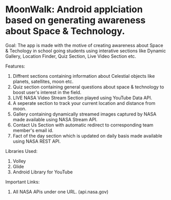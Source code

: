 # MoonWalk: Android applciation based on generating awareness about Space & Technology. 

Goal: 
The app is made with the motive of creating awareness about Space & Techology in school going students using interative sections like Dynamic Gallery, Location Finder, Quiz Section, Live Video Section etc.

Features: 
1. Diffrent sections containing information about Celestial objects like planets, satellites, moon etc.
2. Quiz section containing general questions about space & technology to boost user's interest in the field.
3. LIVE NASA Video Stream Section played using YouTube Data API.
4. A seperate section to track your current location and distance from moon. 
5. Gallery containing dynamically streamed images captured by NASA made available using NASA Stream API.
6. Contact Us Section with automatic redirect to corresponding team member's email id.
7. Fact of the day section which is updated on daily basis made available using NASA REST API.

Libraries Used:
1. Volley
2. Glide
3. Android Library for YouTube

Important Links:
1. All NASA APis under one URL. (api.nasa.gov)

